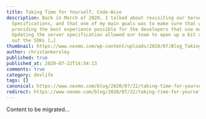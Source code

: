 ```yaml
---
title: Taking Time for Yourself, Code-Wise
description: Back in March of 2020, I talked about revisiting our Server
  Specifications, and that one of my main goals was to make sure that we are
  providing the best experience possible for the developers that use our SDKs.
  Updating the server specification allowed our team to open up a bit and build
  out the SDKs […]
thumbnail: https://www.nexmo.com/wp-content/uploads/2020/07/Blog_Taking-Time-for-Yourself_1200x600.png
author: christankersley
published: true
published_at: 2020-07-22T14:54:13
comments: true
category: devlife
tags: []
canonical: https://www.nexmo.com/blog/2020/07/22/taking-time-for-yourself-code-wise
redirect: https://www.nexmo.com/blog/2020/07/22/taking-time-for-yourself-code-wise
---
```

Content to be migrated...